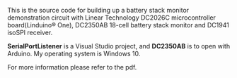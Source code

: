 This is the source code for building up a battery stack monitor demonstration circuit with Linear Technology DC2026C microcontroller board(Linduino® One), DC2350AB 18-cell battery stack monitor and DC1941 isoSPI receiver.

**SerialPortListener** is a Visual Studio project, and **DC2350AB** is to open with Arduino. My operating system is Windows 10.

For more information please refer to the pdf.